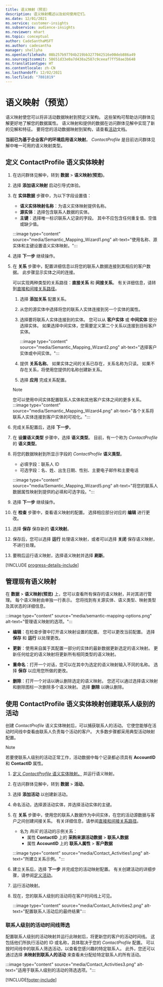```yaml
---
title: 语义映射（预览）
description: 语义映射概述以及如何使用它们。
ms.date: 12/01/2021
ms.service: customer-insights
ms.subservice: audience-insights
ms.reviewer: mhart
ms.topic: conceptual
author: CadeSanthaMSFT
ms.author: cadesantha
manager: shellyha
ms.openlocfilehash: 08b257b97704b219bb3277042516e00deb886a49
ms.sourcegitcommit: 58651d33e0a7d438a2587c9ceeaf7ff58ae3b648
ms.translationtype: HT
ms.contentlocale: zh-CN
ms.lasthandoff: 12/02/2021
ms.locfileid: "7881819"
---
```

# <a name="semantic-mappings-preview"></a>语义映射（预览）

语义映射使您可以将非活动数据映射到预定义架构。 这些架构可帮助访问群体见解更好地了解您的数据属性。 语义映射和提供的数据在访问群体见解中实现了新的见解和特征。 要将您的活动数据映射到架构，请查看[活动](activities.md)文档。

**当前已为基于企业客户的环境启用语义映射**。 *ContactProfile* 是目前访问群体见解中唯一可用的语义映射类型。

## <a name="define-a-contactprofile-semantic-entity-mapping"></a>定义 ContactProfile 语义实体映射

1. 在访问群体见解中，转到 **数据** > **语义映射(预览)**。

1. 选择 **添加语义映射** 启动引导式体验。

1. 在 **实体数据** 步骤中，为以下字段设置值：

   - **语义实体映射名称**：为语义实体映射提供名称。
   - **源实体**：选择包含联系人数据的实体。
   - **主键**：选择唯一标识联系人记录的字段。 其中不应包含任何重复值、空值或缺少值。

   :::image type="content" source="media/Semantic_Mapping_Wizard1.png" alt-text="使用名称、源实体和主键设置语义实体映射。":::

1. 选择 **下一步** 继续操作。

1. 在 **关系** 步骤中，配置详细信息以将您的联系人数据连接到其相应的客户数据。 此步骤显示实体之间的连接。  

   可以实现两种类型的关系路径：**直接关系** 和 **间接关系**。 有关详细信息，请转到[直接和间接关系路径](relationships.md#relationship-paths)。

   1. 选择 **添加关系** 配置关系。
   1. 从您的源实体中选择将您的联系人实体连接到另一个实体的属性。
   1. 选择要将联系人实体连接到的实体。 您可以从 **客户实体** 或 **中间实体** 部分选择实体。 如果选择中间实体，您需要定义第二个关系以连接到目标客户实体。

      :::image type="content" source="media/Semantic_Mapping_Wizard2.png" alt-text="选择客户实体或中间实体。":::

   1. 提供 **关系名称**。 如果实体之间的关系已存在，关系名称为只读。 如果不存在关系，将使用您提供的名称创建新关系。
   1. 选择 **应用** 完成关系配置。

   > [!NOTE]
   > 您可以使用中间实体配置联系人实体和其他客户实体之间的更多关系。
   >  :::image type="content" source="media/Semantic_Mapping_Wizard4.png" alt-text="各个关系将联系人实体连接到客户实体的可视化。":::

1. 完成关系配置后，选择 **下一步**。

1. 在 **设置语义类型** 步骤中，选择 **语义类型**。 目前，有一个称为 *ContactProfile* 的 **语义类型**。

1. 将您的数据映射到所显示字段的 *ContactProfile* **语义类型**。
   - 必填字段：联系人 ID
   - 可选字段：名、姓、出生日期、性别、主要电子邮件和主要电话

   :::image type="content" source="media/Semantic_Mapping_Wizard5.png" alt-text="将您的联系人数据属性映射到提供的必填和可选字段。":::

1. 选择 **下一步** 继续操作。

1. 在 **检查** 步骤中，查看语义映射的配置。 选择相应部分对应的 **编辑** 进行更改。

1. 选择 **保存** 保存新的 **语义映射**。

1. 保存后，您可以选择 **运行** 处理语义映射，或者可以选择 **关闭** 保存语义映射，不进行处理。

1. 要稍后运行语义映射，选择语义映射并选择 **刷新**。

[!INCLUDE [progress-details-include](../includes/progress-details-pane.md)]

## <a name="manage-existing-semantic-mappings"></a>管理现有语义映射

在 **数据** > **语义映射(预览)** 上，您可以查看所有保存的语义映射，并对其进行管理。 每个语义映射由单独一行表示。 您将找到有关源实体、语义类型、映射类型及其状态的详细信息。

:::image type="content" source="media/semantic-mapping-options.png" alt-text="管理语义映射的选项。":::

- **编辑**：在检查步骤中打开语义映射设置的配置。 您可以更改当前配置。 选择 **保存** 和 **运行** 以处理更改。

- **更新**：使用来自属于其配置一部分的实体的最新数据更新选定的语义映射。 更新任何给定的语义映射将更新所有相同类型的语义映射。

- **重命名**：打开一个对话，您可以在其中为选定的语义映射输入不同的名称。 选择 **保存** 以应用您所做的更改。

- **删除**：打开一个对话以确认删除选定的语义映射。 您还可以通过选择语义映射和删除图标一次删除多个语义映射。 选择 **删除** 以确认删除。

## <a name="use-a-contactprofile-semantic-entity-mapping-to-create-contact-level-activities"></a>使用 ContactProfile 语义实体映射创建联系人级别的活动

创建 *ContactProfile* 语义实体映射后，可以捕获联系人的活动。 它使您能够在活动时间线中查看由联系人负责每个活动的客户。 大多数步骤都采用典型活动映射配置。

   > [!NOTE]
   > 若要使联系人级别的活动正常工作，活动数据中每个记录都必须具有 **AccountID** 和 **ContactID** 属性。

1. [定义 *ContactProfile* 语义实体映射。](#define-a-contactprofile-semantic-entity-mapping) 并运行语义映射。

1. 在访问群体见解中，转到 **数据** > **活动**。

1. 选择 **添加活动** 以创建新活动。

1. 命名活动，选择源活动实体，并选择活动实体的主键。

1. 在 **关系** 步骤中，使用您的联系人数据作为中间实体，在您的活动源数据与客户之间创建间接关系。 有关详细信息，请参阅[直接和间接关系路径](relationships.md#relationship-paths)。
   - 名为 *购买* 的活动的示例关系：
      - 属性 **ContactID** 上的 **采购来源活动数据** > **联系人数据**
      - 属性 **AccountID** 上的 **联系人属性** > **客户数据**

   :::image type="content" source="media/Contact_Activities1.png" alt-text="所建立关系示例。":::

1. 建立关系后，选择 **下一步** 并完成您的活动映射配置。 有关创建活动的详细步骤，请参阅[定义活动](activities.md)。

1. 运行活动映射。

1. 现在，您的联系人级别的活动将在客户时间线上可见。

   :::image type="content" source="media/Contact_Activities2.png" alt-text="配置联系人活动后的最终结果":::

### <a name="contact-level-activity-timeline-filtering"></a>联系人级别的活动时间线筛选

配置联系人级别的活动映射并运行此映射后，将更新您的客户的活动时间线。 这包括他们所执行活动的 ID 或名称，具体取决于您的 *ContactProfile* 配置。 可以按时间线中的联系人筛选活动，以查看您感兴趣的特定联系人。 此外，您还可以通过选择 **未映射到联系人的活动** 来查看未分配给特定联系人的所有活动。

   :::image type="content" source="media/Contact_Activities3.png" alt-text="适用于联系人级别的活动的筛选选项。":::

[!INCLUDE[footer-include](../includes/footer-banner.md)]
